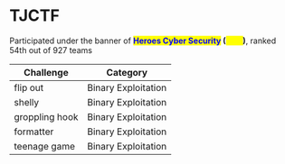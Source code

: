 # TJCTF

Participated under the banner of <mark style="color:blue;">**Heroes Cyber Security**</mark>**&#x20;(**<mark style="color:yellow;">**HCS**</mark>**)**, ranked 54th out of 927 teams

| Challenge      | Category            |
| -------------- | ------------------- |
| flip out       | Binary Exploitation |
| shelly         | Binary Exploitation |
| groppling hook | Binary Exploitation |
| formatter      | Binary Exploitation |
| teenage game   | Binary Exploitation |
